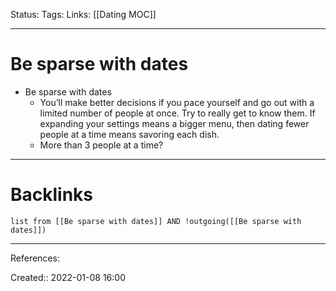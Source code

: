 Status: 
Tags: 
Links: [[Dating MOC]]
___
# Be sparse with dates
- Be sparse with dates
	- You’ll make better decisions if you pace yourself and go out with a limited number of people at once. Try to really get to know them. If expanding your settings means a bigger menu, then dating fewer people at a time means savoring each dish.
	- More than 3 people at a time?
___
# Backlinks
```dataview
list from [[Be sparse with dates]] AND !outgoing([[Be sparse with dates]])
```
___
References:

Created:: 2022-01-08 16:00
